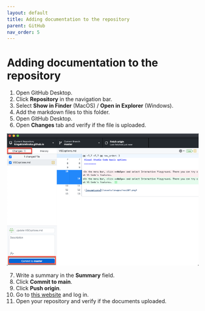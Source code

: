 ```yaml
---
layout: default
title: Adding documentation to the repository
parent: GitHub
nav_order: 5
---
```

 
# Adding documentation to the repository


1.	Open GitHub Desktop.
2.	Click **Repository** in the navigation bar.
3.	Select **Show in Finder** (MacOS) / **Open in Explorer** (Windows).
4.	Add the markdown files to this folder.
5.	Open GitHub Desktop.
6.	Open **Changes** tab and verify if the file is uploaded.  


![vscoptions](/assets/images/changes.png)   

7.	Write a summary in the **Summary** field.
8.	Click **Commit to main**.
9.	Click **Push origin**.
10.	Go to [this website](https://github.com//) and log in.
11.	Open your repository and verify if the documents uploaded.
